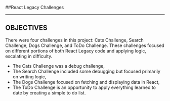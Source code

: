 ##React Legacy Challenges

******************************

OBJECTIVES
------------

There were four challenges in this project: Cats Challenge, Search Challenge, Dogs Challenge, and ToDo Challenge. These challenges focused on different portions of both React Legacy code and applying logic, escalating in difficulty.

 - The Cats Challenge was a debug challenge,
 - The Search Challenge included some debugging but focused primarily on writing logic,
 - The Dogs Challenge focused on fetching and displaying data in React,
 - The ToDo Challenge is an opportunity to apply everything learned to date by creating a simple to do list.
